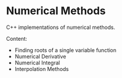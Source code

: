 # Numerical Methods
C++ implementations of numerical methods.

Content:
* Finding roots of a single variable function
* Numerical Derivative
* Numerical Integral
* Interpolation Methods
